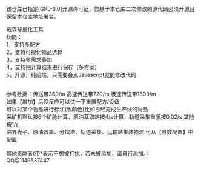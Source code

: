 该仓库已指定[GPL-3.0]开源许可证，您基于本仓库二次修改的源代码必须开源且保留本仓库地址署名。<br>

戴森球量化工具
<br>
功能：<br>
1，支持多配方<br>
2，支持可视化物品选择<br>
3，支持多需求叠加<br>
4，支持把计算结果进行保存（多方案）<br>
5，开源，纯前端，只需要会点Javascript就能修改代码
<br>

<br>
参考数据：传送带360/m 高速传送带720/m 极速传送带1800/m <br>
如果【增加】后没反应可以试一下重置配方/设备<br>
可以对某个物品进行标注(改颜色)比如已经完成生产线的物品<br>
采矿机默认按6个矿脉计算，原油萃取站按4/s计算，轨道采集重氢按0.02/s 其他按1/s<br>
临界光子、原油效率、分馏塔、轨道采集、运输站集装物流 可从【参数配置】中配置<br>

<br>
其他贡献者(带*表示不想被打扰，若未被添加，请自行添加。)<br>
QQ@1149537447<br>